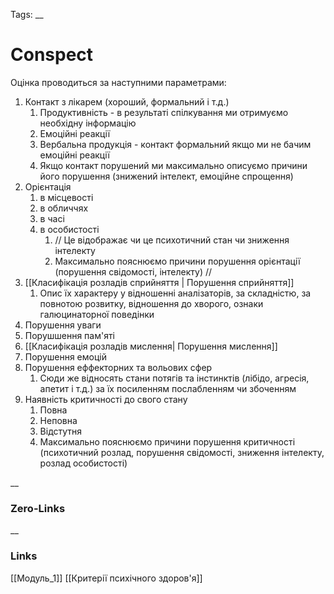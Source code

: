 Tags: 
__
# Conspect

Оцінка проводиться за наступними параметрами:

1. Контакт з лікарем (хороший, формальний і т.д.)
	1. Продуктивність - в результаті спілкування ми отримуємо необхідну інформацію
	2. Емоційні реакції 
	3. Вербальна продукція - контакт формальний якщо ми не бачим емоційні реакції
	4. Якщо контакт порушений ми максимально описуємо причини його порушення (знижений інтелект, емоційне спрощення)
2. Орієнтація 
	1. в місцевості
	2.  в обличчях
	3.  в часі
	4.  в особистості
		1.  //  Це відображає чи це психотичний стан чи зниження інтелекту
		2. Максимально пояснюємо причини порушення орієнтації (порушення свідомості, інтелекту)  //
3. [[Класифікація розладів сприйняття | Порушення сприйняття]]
	1.  Опис їх характеру у відношенні аналізаторів, за складністю, за повнотою розвитку, відношення до хворого, ознаки галюцинаторної поведінки 
4. Порушення уваги
5. Порушшення пам'яті
6. [[Класифікація розладів мислення| Порушення мислення]]
7. Порушення емоцій
8. Порушення еффекторних та вольових сфер
	1. Сюди же відносять стани потягів та інстинктів (лібідо, агресія, апетит і т.д.) за їх посиленням послабленням чи збоченням
9. Наявність критичності до свого стану 
	1. Повна
	2. Неповна
	3. Відстутня
	4. Максимально пояснюємо причини порушення критичності (психотичний розлад, порушення свідомості, зниження інтелекту, розлад особистості)

__
### Zero-Links

__
### Links
[[Модуль_1]] [[Критерії психічного здоров'я]]
